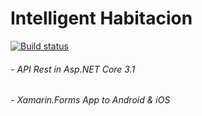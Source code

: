 # Intelligent Habitacion

[![Build status](https://dev.azure.com/welissonarleyvs/IntelligentHabitacion/_apis/build/status/PipelineBuild/IntelligentHabitacion-CI-Develop)](https://dev.azure.com/welissonarleyvs/IntelligentHabitacion/_build/latest?definitionId=5)

###### - API Rest in Asp.NET Core 3.1
###### - Xamarin.Forms App to Android & iOS
